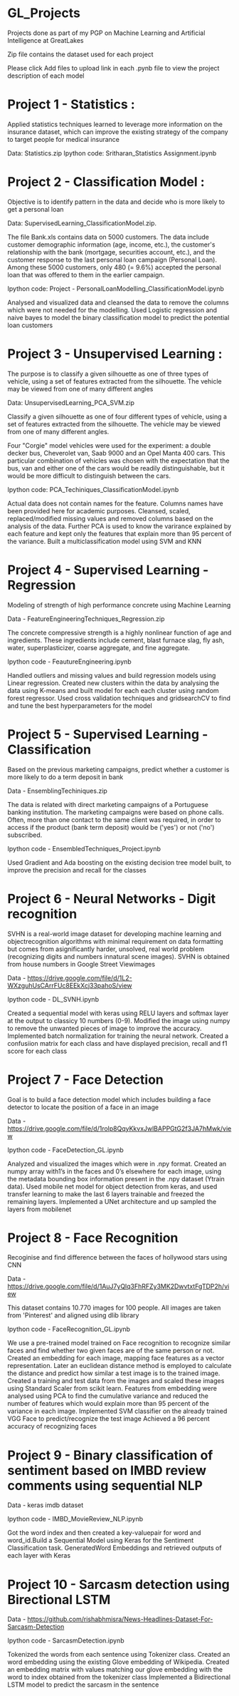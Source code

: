 # GL_Projects
Projects done as part of my PGP on Machine Learning and Artificial Intelligence at GreatLakes

Zip file contains the dataset used for each project

Please click Add files to upload link in each .pynb file to view the project description of each model

# Project 1 - Statistics :
Applied statistics techniques learned to leverage more information on the insurance dataset, which can improve the existing strategy of the company to target people for medical insurance

   Data: Statistics.zip
   Ipython code: Sritharan_Statistics Assignment.ipynb

# Project 2 - Classification Model :
Objective is to identify pattern in the data and decide who is more likely to get a personal loan

   Data: SupervisedLearning_ClassificationModel.zip.
   
  The file Bank.xls contains data on 5000 customers. The data include customer demographic information (age, income, etc.), the           customer's relationship with the bank (mortgage, securities account, etc.), and the customer response to the last personal loan         campaign (Personal Loan). Among these 5000 customers, only 480 (= 9.6%) accepted the personal loan that was offered to them in the       earlier campaign.

  Ipython code: Project - PersonalLoanModelling_ClassificationModel.ipynb
  
  Analysed and visualized data and cleansed the data to remove the columns which were not needed for the modelling. Used Logistic         regression and naive bayes to model the binary classification model to predict the potential loan customers

# Project 3 - Unsupervised Learning :
The purpose is to classify a given silhouette as one of three types of vehicle, using a set of features extracted from the silhouette. The vehicle may be viewed from one of many different angles

  Data: UnsupervisedLearning_PCA_SVM.zip
  
  Classify a given silhouette as one of four different types of vehicle, using a set of features extracted from the silhouette. The       vehicle may be viewed from one of many different angles.

  Four "Corgie" model vehicles were used for the experiment: a double decker bus, Cheverolet van, Saab 9000 and an Opel Manta 400 cars.   This particular combination of vehicles was chosen with the expectation that the bus, van and either one of the cars would be readily   distinguishable, but it would be more difficult to distinguish between the cars.

  Ipython code: PCA_Techiniques_ClassificationModel.ipynb
  
  Actual data does not contain names for the feature. Columns names have been provided here for academic purposes. Cleansed, scaled,       replaced/modified missing values and removed columns based on the analysis of the data. Further PCA is used to know the varirance       explained by each feature and kept only the features that explain more than 95 percent of the variance. Built a multiclassification     model using SVM and KNN
  
# Project 4 - Supervised Learning - Regression
Modeling of strength of high performance concrete using Machine Learning

   Data - FeatureEngineeringTechniques_Regression.zip
   
   The concrete compressive strength is a highly nonlinear function of age and ingredients. These ingredients include cement, blast        furnace slag, fly ash, water, superplasticizer, coarse aggregate, and fine aggregate.
   
   Ipython code - FeautureEngineering.ipynb
   
   Handled outliers and missing values and build regression models using Linear regression. Created new clusters within the data by        analysing the data using K-means and built model for each each cluster using random forest regressor. Used cross validation              techniques and gridsearchCV to find and tune the best hyperparameters for the model
 
# Project 5 - Supervised Learning - Classification
Based on the previous marketing campaigns, predict whether a customer is more likely to do a term deposit in bank

   Data - EnsemblingTechiniques.zip
   
   The data is related with direct marketing campaigns of a Portuguese banking institution. The marketing campaigns were based on phone    calls. Often, more than one contact to the same client was required, in order to access if the product (bank term deposit) would be      ('yes') or not ('no') subscribed.
   
   Ipython code - EnsembledTechniques_Project.ipynb
   
   Used Gradient and Ada boosting on the existing decision tree model built, to improve the precision and recall for the classes
   
# Project 6 - Neural Networks - Digit recognition
SVHN is a real-world image dataset for developing machine learning and objectrecognition algorithms with minimal requirement on data formatting but comes from asignificantly harder, unsolved, real world problem (recognizing digits and numbers innatural scene images). SVHN is obtained from house numbers in Google Street Viewimages

   Data - https://drive.google.com/file/d/1L2-WXzguhUsCArrFUc8EEkXcj33pahoS/view
   
   Ipython code - DL_SVNH.ipynb
   
   Created a sequential model with keras using RELU layers and softmax layer at the output to classicy 10 numbers (0-9). Modified the      image using numpy to remove the unwanted pieces of image to improve the accuracy. Implemented batch normalization for training the      neural network. Created a confusiion matrix for each class and have displayed precision, recall and f1 score for each class

# Project 7 - Face Detection
Goal is to build a face detection model which includes building a face detector to locate the position of a face in an image
   
   Data - https://drive.google.com/file/d/1rolp8QqyKkvxJwlBAPPGtG2f3JA7hMwk/view
   
   Ipython code - FaceDetection_GL.ipynb
   
   Analyzed and visualized the images which were in .npy format. Created an numpy array with1’s in the faces and 0’s elsewhere for each    image, using the metadata bounding box information present in the .npy dataset (Ytrain data). Used mobile net model for object          detection from keras, and used transfer learning to make the last 6 layers trainable and freezed the remaining layers. Implemented a    UNet architecture and up sampled the layers from mobilenet

# Project 8 - Face Recognition
Recoginise and find difference between the faces of hollywood stars using CNN 
   
   Data - https://drive.google.com/file/d/1AuJ7yQlq3FhRFZy3MK2DwvtxtFgTDP2h/view
   
   This dataset contains 10.770 images for 100 people. All images are taken from 'Pinterest' and aligned using dlib library
   
   Ipython code - FaceRecognition_GL.ipynb
   
   We use a pre-trained model trained on Face recognition to recognize similar faces and find whether two given faces are of the same      person or not. Created an embedding for each image, mapping face features as a vector representation. Later an euclidean distance        method is employed to calculate the distance and predict how similar a test image is to the trained image. Created a training and        test data from the images and scaled these images using Standard Scaler from scikit learn. Features from embedding were analysed        using PCA to find the cumulative variance and reduced the number of features which would explain more than 95 percent of the variance    in each image. Implemented SVM classifier on the already trained VGG Face to predict/recognize the test image
   Achieved a 96 percent accuracy of recognizing faces
   
# Project 9 - Binary classification of sentiment based on IMBD review comments using sequential NLP

   Data - keras imdb dataset
   
   Ipython code -  IMBD_MovieReview_NLP.ipynb
   
   Got the word index and then created a key-valuepair for word and word_id.Build a Sequential Model using Keras for the                    Sentiment Classification task. GeneratedWord Embeddings and retrieved outputs of each layer with Keras
   
# Project 10 - Sarcasm detection using Birectional LSTM

   Data - https://github.com/rishabhmisra/News-Headlines-Dataset-For-Sarcasm-Detection
   
   Ipython code - SarcasmDetection.ipynb
   
   Tokenized the words from each sentence using Tokenizer class. Created an word embedding using the existing Glove embedding of            Wikipedia. Created an embedding matrix with values matching our glove embedding with the word to index obtained from the tokenizer      class Implemented a Bidirectional LSTM model to predict the sarcasm in the sentence
   









